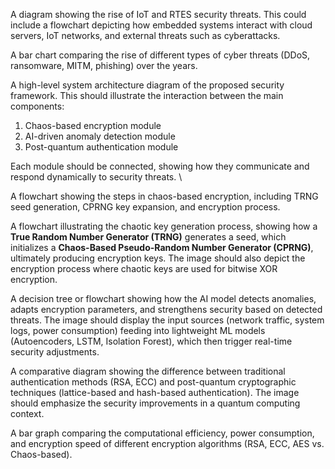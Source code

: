 A diagram showing the rise of IoT and RTES security threats. This could include a flowchart depicting how embedded systems interact with cloud servers, IoT networks, and external threats such as cyberattacks.


A bar chart comparing the rise of different types of cyber threats (DDoS, ransomware, MITM, phishing) over the years.


A high-level system architecture diagram of the proposed security framework. This should illustrate the interaction between the main components:

1. Chaos-based encryption module
2. AI-driven anomaly detection module
3. Post-quantum authentication module

Each module should be connected, showing how they communicate and respond dynamically to security threats.
\


A flowchart showing the steps in chaos-based encryption, including TRNG seed generation, CPRNG key expansion, and encryption process.


A flowchart illustrating the chaotic key generation process, showing how a **True Random Number Generator (TRNG)** generates a seed, which initializes a **Chaos-Based Pseudo-Random Number Generator (CPRNG)**, ultimately producing encryption keys. The image should also depict the encryption process where chaotic keys are used for bitwise XOR encryption.



A decision tree or flowchart showing how the AI model detects anomalies, adapts encryption parameters, and strengthens security based on detected threats. The image should display the input sources (network traffic, system logs, power consumption) feeding into lightweight ML models (Autoencoders, LSTM, Isolation Forest), which then trigger real-time security adjustments.



A comparative diagram showing the difference between traditional authentication methods (RSA, ECC) and post-quantum cryptographic techniques (lattice-based and hash-based authentication). The image should emphasize the security improvements in a quantum computing context.

A bar graph comparing the computational efficiency, power consumption, and encryption speed of different encryption algorithms (RSA, ECC, AES vs. Chaos-based).
